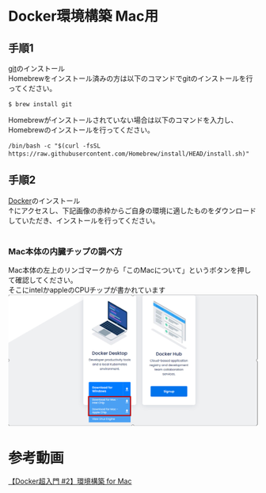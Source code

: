 # Docker環境構築 Mac用

## 手順1
[git](https://git-scm.com/download/mac)のインストール<br>
Homebrewをインストール済みの方は以下のコマンドでgitのインストールを行ってください。<br>
```
$ brew install git
```
Homebrewがインストールされていない場合は以下のコマンドを入力し、Homebrewのインストールを行ってください。
```
/bin/bash -c "$(curl -fsSL https://raw.githubusercontent.com/Homebrew/install/HEAD/install.sh)"
```

## 手順2
[Docker](https://www.docker.com/get-started/)のインストール<br>
↑にアクセスし、下記画像の赤枠からご自身の環境に適したものをダウンロードしていただき、インストールを行ってください。<br>
<br>
### Mac本体の内臓チップの調べ方
Mac本体の左上のリンゴマークから「このMacについて」というボタンを押して確認してください。
<br>そこにintelかappleのCPUチップが書かれています<br>
![Dockerinstall.png](../img/Dockerinstall.png)


# 参考動画
[【Docker超入門 #2】環境構築 for Mac](https://www.youtube.com/watch?v=OQ5m9iEbRu0&t=0s)